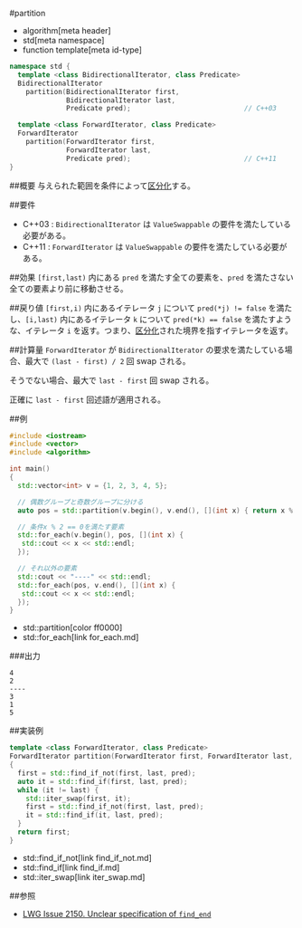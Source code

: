 #partition
* algorithm[meta header]
* std[meta namespace]
* function template[meta id-type]

```cpp
namespace std {
  template <class BidirectionalIterator, class Predicate>
  BidirectionalIterator
    partition(BidirectionalIterator first,
              BidirectionalIterator last,
              Predicate pred);                            // C++03

  template <class ForwardIterator, class Predicate>
  ForwardIterator
    partition(ForwardIterator first,
              ForwardIterator last,
              Predicate pred);                            // C++11
}
```

##概要
与えられた範囲を条件によって[区分化](/reference/algorithm.md#sequence-is-partitioned)する。


##要件
- C++03 : `BidirectionalIterator` は `ValueSwappable` の要件を満たしている必要がある。
- C++11 : `ForwardIterator` は `ValueSwappable` の要件を満たしている必要がある。

##効果
`[first,last)` 内にある `pred` を満たす全ての要素を、`pred` を満たさない全ての要素より前に移動させる。


##戻り値
`[first,i)` 内にあるイテレータ `j` について `pred(*j) != false` を満たし、`[i,last)` 内にあるイテレータ `k` について `pred(*k) == false` を満たすような、イテレータ `i` を返す。つまり、[区分化](/reference/algorithm.md#sequence-is-partitioned)された境界を指すイテレータを返す。


##計算量
`ForwardIterator` が `BidirectionalIterator` の要求を満たしている場合、最大で `(last - first) / 2` 回 swap される。

そうでない場合、最大で `last - first` 回 swap される。

正確に `last - first` 回述語が適用される。


##例
```cpp
#include <iostream>
#include <vector>
#include <algorithm>

int main()
{
  std::vector<int> v = {1, 2, 3, 4, 5};

  // 偶数グループと奇数グループに分ける
  auto pos = std::partition(v.begin(), v.end(), [](int x) { return x % 2 == 0; });

  // 条件x % 2 == 0を満たす要素
  std::for_each(v.begin(), pos, [](int x) {
   std::cout << x << std::endl;
  });

  // それ以外の要素
  std::cout << "----" << std::endl;
  std::for_each(pos, v.end(), [](int x) {
   std::cout << x << std::endl;
  });
}
```
* std::partition[color ff0000]
* std::for_each[link for_each.md]

###出力
```
4
2
----
3
1
5
```

##実装例
```cpp
template <class ForwardIterator, class Predicate>
ForwardIterator partition(ForwardIterator first, ForwardIterator last, Predicate pred)
{
  first = std::find_if_not(first, last, pred);
  auto it = std::find_if(first, last, pred);
  while (it != last) {
    std::iter_swap(first, it);
    first = std::find_if_not(first, last, pred);
    it = std::find_if(it, last, pred);
  }
  return first;
}
```
* std::find_if_not[link find_if_not.md]
* std::find_if[link find_if.md]
* std::iter_swap[link iter_swap.md]


##参照
- [LWG Issue 2150. Unclear specification of `find_end`](http://www.open-std.org/jtc1/sc22/wg21/docs/lwg-defects.html#2150)
